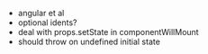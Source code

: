 
- angular et al
- optional idents?
- deal with props.setState in componentWillMount
- should throw on undefined initial state
